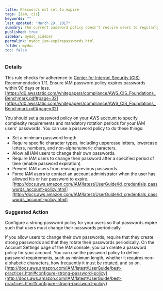 ```yaml
---
title: Passwords not set to expire
tags: [iam, cis]
keywords: ""
last_updated: "March 29, 2017"
summary: The current password policy doesn't require users to regularly change their passwords. User passwords are set to never expire.
published: true
sidebar: mydoc_sidebar
permalink: mydoc_iam-expirepasswords.html
folder: mydoc
toc: false
---
```


### Details  
This rule checks for adherence to [Center for Internet Security (CIS)](https://www.cisecurity.org/) Recommendation 1.11, Ensure IAM password policy expires passwords within 90 days or less.  
[https://d0.awsstatic.com/whitepapers/compliance/AWS_CIS_Foundations_Benchmark.pdf#page=32](https://d0.awsstatic.com/whitepapers/compliance/AWS_CIS_Foundations_Benchmark.pdf#page=32)  

You should set a password policy on your AWS account to specify complexity requirements and mandatory rotation periods for your IAM users' passwords. You can use a password policy to do these things:
- Set a minimum password length.
- Require specific character types, including uppercase letters, lowercase letters, numbers, and non-alphanumeric characters.
- Allow all IAM users to change their own passwords.
- Require IAM users to change their password after a specified period of time (enable password expiration).
- Prevent IAM users from reusing previous passwords.
- Force IAM users to contact an account administrator when the user has allowed his or her password to expire.
[http://docs.aws.amazon.com/IAM/latest/UserGuide/id_credentials_passwords_account-policy.html](http://docs.aws.amazon.com/IAM/latest/UserGuide/id_credentials_passwords_account-policy.html)

### Suggested Action
Configure a strong password policy for your users so that passwords expire such that users must change their passwords periodically.  

If you allow users to change their own passwords, require that they create strong passwords and that they rotate their passwords periodically. On the Account Settings page of the IAM console, you can create a password policy for your account. You can use the password policy to define password requirements, such as minimum length, whether it requires non-alphabetic characters, how frequently it must be rotated, and so on.
[http://docs.aws.amazon.com/IAM/latest/UserGuide/best-practices.html#configure-strong-password-policy](http://docs.aws.amazon.com/IAM/latest/UserGuide/best-practices.html#configure-strong-password-policy)
